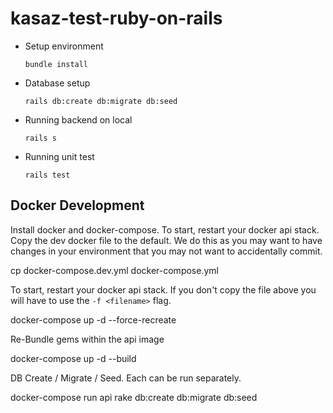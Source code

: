 # kasaz-test-ruby-on-rails

* Setup environment

  `bundle install`

* Database setup

  `rails db:create db:migrate db:seed`

* Running backend on local

  `rails s`

* Running unit test

  `rails test`

## Docker Development

Install docker and docker-compose. To start, restart your docker api stack.
Copy the dev docker file to the default. We do this as you may want to have changes
in your environment that you may not want to accidentally commit.

  cp docker-compose.dev.yml docker-compose.yml

To start, restart your docker api stack. If you don't copy the file above you will
have to use the ```-f <filename>``` flag.

  docker-compose up -d --force-recreate

Re-Bundle gems within the api image

  docker-compose up -d --build

DB Create / Migrate / Seed.  Each can be run separately.

  docker-compose run api rake db:create db:migrate db:seed

